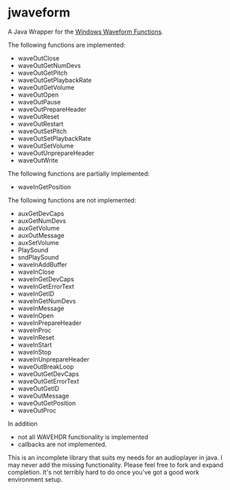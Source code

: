 # jwaveform
A Java Wrapper for the [Windows Waveform Functions](https://docs.microsoft.com/en-us/windows/win32/multimedia/waveform-functions). 

The following functions are implemented: 
* waveOutClose
* waveOutGetNumDevs
* waveOutGetPitch
* waveOutGetPlaybackRate
* waveOutGetVolume
* waveOutOpen
* waveOutPause
* waveOutPrepareHeader
* waveOutReset
* waveOutRestart
* waveOutSetPitch
* waveOutSetPlaybackRate
* waveOutSetVolume
* waveOutUnprepareHeader
* waveOutWrite

The following functions are partially implemented: 
* waveInGetPosition

The following functions are not implemented:
* auxGetDevCaps
* auxGetNumDevs
* auxGetVolume
* auxOutMessage
* auxSetVolume
* PlaySound
* sndPlaySound
* waveInAddBuffer
* waveInClose
* waveInGetDevCaps
* waveInGetErrorText
* waveInGetID
* waveInGetNumDevs
* waveInMessage
* waveInOpen
* waveInPrepareHeader
* waveInProc
* waveInReset
* waveInStart
* waveInStop
* waveInUnprepareHeader
* waveOutBreakLoop
* waveOutGetDevCaps
* waveOutGetErrorText
* waveOutGetID
* waveOutMessage
* waveOutGetPosition
* waveOutProc

In addition
* not all WAVEHDR functionality is implemented
* callbacks are not implemented. 

This is an incomplete library that suits my needs for an audioplayer in java.  I may never add the missing functionality. Please feel free to fork and expand completion. It's not terribly hard to do once you've got a good work environment setup. 


